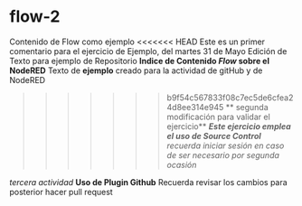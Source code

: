 # flow-2
Contenido de Flow como ejemplo
<<<<<<< HEAD
Este es un primer comentario para el ejercicio de Ejemplo, del martes 31 de Mayo
Edición de Texto para ejemplo de Repositorio
**Indice de Contenido _Flow_ sobre el NodeRED**
Texto de **ejemplo** creado para la actividad de gitHub y de NodeRED
>>>>>>> b9f54c567833f08c7ec5de6cfea24d8ee314e945
** segunda modificación para validar el ejercicio**
***Este ejercicio emplea el uso de Source Control***
_recuerda iniciar sesión en caso de ser necesario por segunda ocasión_

_tercera actividad_
**Uso de Plugin Github**
Recuerda revisar los cambios para posterior hacer pull request